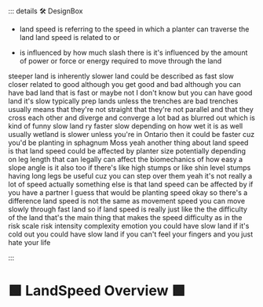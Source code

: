 ::: details 🛠 DesignBox

- land speed is referring to the speed in which a planter can traverse the land land speed is related to or 

- is influenced by how much slash there is it's influenced by the amount of power or force or energy required to move through the land 

steeper land is inherently slower land could be described as fast slow closer related to good although you get good and bad although you can have bad land that is fast or maybe not I don't know but you can have good land it's slow typically prep lands unless the trenches are bad trenches usually means that they're not straight that they're not parallel and that they cross each other and diverge and converge a lot bad as blurred out which is kind of funny slow land ry faster slow depending on how wet it is as well usually wetland is slower unless you're in Ontario then it could be faster cuz you'd be planting in sphagnum Moss yeah another thing about land speed is that land speed could be affected by planter size potentially depending on leg length that can legally can affect the biomechanics of how easy a slope angle is it also too if there's like high stumps or like shin level stumps having long legs be useful cuz you can step over them yeah it's not really a lot of speed actually something else is that land speed can be affected by if you have a partner I guess that would be planting speed okay so there's a difference land speed is not the same as movement speed you can move slowly through fast land so if land speed is really just like the the difficulty of the land that's the main thing that makes the speed difficulty as in the risk scale risk intensity complexity emotion you could have slow land if it's cold out you could have slow land if you can't feel your fingers and you just hate your life


:::

# 🟩  <eco>LandSpeed Overview</eco> 🟩



